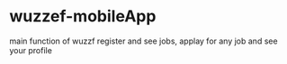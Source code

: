 # wuzzef-mobileApp

  main function of wuzzf register and see jobs,  applay for any job and see your profile 
